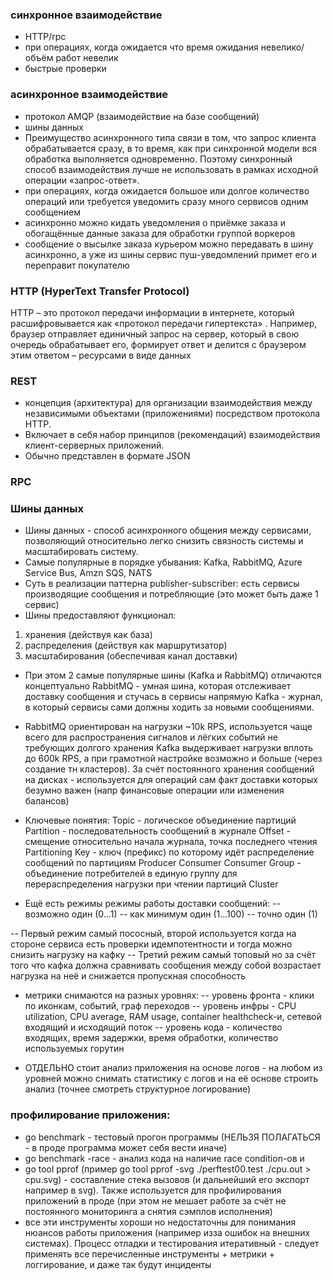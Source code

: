 
### синхронное взаимодействие
- HTTP/rpc
- при операциях, когда ожидается что время ожидания невелико/объём работ невелик
- быстрые проверки

### асинхронное взаимодействие
- протокол AMQP (взаимодействие на базе сообщений)
- шины данных
- Преимущество асинхронного типа связи в том, что запрос клиента обрабатывается сразу, в то время, как при синхронной модели вся обработка выполняется одновременно. Поэтому синхронный способ взаимодействия лучше не использовать в рамках исходной операции «запрос-ответ».
- при операциях, когда ожидается большое или долгое количество операций или требуется уведомить сразу много сервисов одним сообщением
- асинхронно можно кидать уведомления о приёмке заказа и обогащённые данные заказа для обработки группой воркеров
- сообщение о высылке заказа курьером можно передавать в шину асинхронно, а уже из шины сервис пуш-уведомлений примет его и переправит покупателю

### HTTP (HyperText Transfer Protocol)
HTTP – это протокол передачи информации в интернете, который расшифровывается как «протокол передачи гипертекста» . Например, браузер отправляет единичный запрос на сервер,
который в свою очередь обрабатывает его, формирует ответ и делится с браузером этим ответом – ресурсами в виде данных
### REST
- концепция (архитектура) для организации взаимодействия между независимыми объектами (приложениями) посредством протокола HTTP. 
- Включает в себя набор принципов (рекомендаций) взаимодействия клиент-серверных приложений. 
- Обычно представлен в формате JSON

### RPC

### Шины данных
- Шины данных - способ асинхронного общения между сервисами, позволяющий относительно легко снизить связность системы и масштабировать систему.
- Самые популярные в порядке убывания: Kafka, RabbitMQ, Azure Service Bus, Amzn SQS, NATS
- Суть в реализации паттерна publisher-subscriber: есть сервисы производящие сообщения и потребляющие (это может быть даже 1 сервис)
- Шины предоставляют функционал:
1) хранения (действуя как база)
2) распределения (действуя как маршрутизатор)
3) масштабирования (обеспечивая канал доставки)
- При этом 2 самые популярные шины (Kafka и RabbitMQ) отличаются концептуально
RabbitMQ - умная шина, которая отслеживает доставку сообщения и стучась в сервисы напрямую
Kafka - журнал, в который сервисы сами должны ходить за новыми сообщениями.
- RabbitMQ ориентирован на нагрузки ~10k RPS, используется чаще всего для распространения сигналов и лёгких событий не требующих долгого хранения
Kafka выдерживает нагрузки вплоть до 600k RPS, а при грамотной настройке возможно и больше (через создание тн кластеров). За счёт  постоянного хранения сообщений на дисках - используется для операций сам факт доставки которых безумно важен (напр финансовые операции или изменения балансов)
- Ключевые понятия:
Topic - логическое объединение партиций
Partition - последовательность сообщений в журнале
Offset  - смещение относительно начала журнала, точка последнего чтения
Partitioning Key - ключ (префикс) по которому идёт распределение сообщений по партициям
Producer
Consumer
Consumer Group - объединение потребителей в единую группу для перераспределения нагрузки при чтении партиций
Cluster

- Ещё есть режимы режимы работы доставки сообщений:
-- возможно один (0...1)
-- как минимум один (1...100)
-- точно один (1)

-- Первый режим самый пососный, второй используется когда на стороне сервиса есть проверки идемпотентности и тогда можно снизить нагрузку на кафку
-- Третий режим самый топовый но за счёт того что кафка должна сравнивать сообщения между собой возрастает нагрузка на неё и снижается пропускная способность

- метрики снимаются на разных уровнях:
-- уровень фронта - клики по иконкам, событий, граф переходов
-- уровень инфры - CPU utilization, CPU average, RAM usage, container healthcheck-и, сетевой входящий и исходящий поток
-- уровень кода - количество входящих, время задержки, время обработки, количество используемых горутин

- ОТДЕЛЬНО стоит анализ приложения на основе логов - на любом из уровней можно снимать статистику с логов и на её основе строить анализ (точнее смотреть структурное логирование)

### профилирование приложения:
- go benchmark  - тестовый прогон программы (НЕЛЬЗЯ ПОЛАГАТЬСЯ - в проде программа может себя вести иначе)
- go benchmark -race - анализ кода на наличие race condition-ов и
- go tool pprof (пример go tool pprof -svg ./perftest00.test ./cpu.out > cpu.svg) - составление стека вызовов (и дальнейший его экспорт например в svg). Также используется для профилирования приложений в проде (при этом не мешает работе за счёт не постоянного мониторинга а снятия сэмплов исполнения)
- все эти инструменты хороши но недостаточны для понимания нюансов работы приложения (например изза ошибок на внешних системах). Процесс отладки и тестирования итеративный - следует применять все перечисленные инструменты + метрики + логгирование, и даже так будут инциденты
